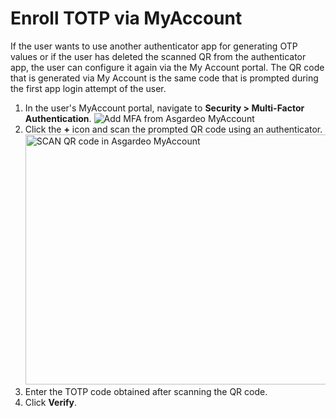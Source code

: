 # Enroll TOTP via MyAccount
If the user wants to use another authenticator app for generating OTP values or if the user has deleted the scanned QR from the authenticator app, the user can configure it again via the My Account portal. The QR code that is generated via My Account is the same code that is prompted during the first app login attempt of the user.
 
1. In the user's MyAccount portal, navigate to **Security > Multi-Factor Authentication**.
    <img :src="$withBase('/assets/img/guides/mfa/totp/add-mfa-via-myaccount.png')" alt="Add MFA from Asgardeo MyAccount">
2. Click the **+** icon and scan the prompted QR code using an authenticator.
    <img :src="$withBase('/assets/img/guides/mfa/totp/scan-qr-code-via-myaccount.png')" alt="SCAN QR code in Asgardeo MyAccount" width=500 height=400>
3. Enter the TOTP code obtained after scanning the QR code.
4. Click **Verify**.